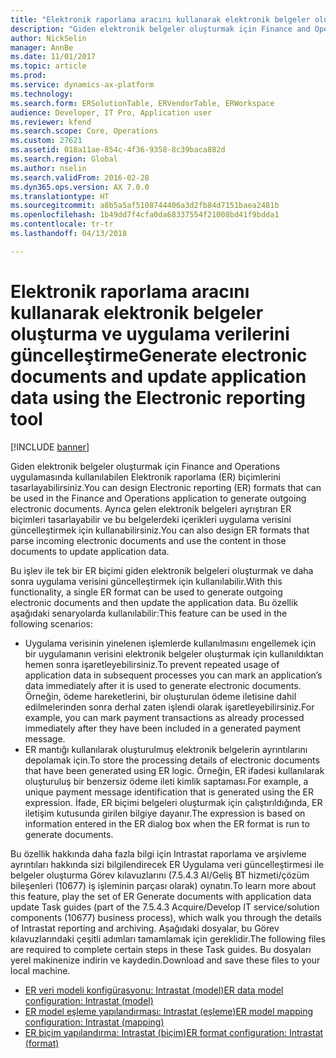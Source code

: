 ```yaml
---
title: "Elektronik raporlama aracını kullanarak elektronik belgeler oluşturma ve uygulama verilerini güncelleştirme"
description: "Giden elektronik belgeler oluşturmak için Finance and Operations uygulamasında kullanılabilen Elektronik raporlama (ER) biçimlerini tasarlayabilirsiniz. Ayrıca gelen elektronik belgeleri ayrıştıran ER biçimleri tasarlayabilir ve bu belgelerdeki içerikleri uygulama verisini güncelleştirmek için kullanabilirsiniz."
author: NickSelin
manager: AnnBe
ms.date: 11/01/2017
ms.topic: article
ms.prod: 
ms.service: dynamics-ax-platform
ms.technology: 
ms.search.form: ERSolutionTable, ERVendorTable, ERWorkspace
audience: Developer, IT Pro, Application user
ms.reviewer: kfend
ms.search.scope: Core, Operations
ms.custom: 27621
ms.assetid: 018a11ae-854c-4f36-9358-8c39baca882d
ms.search.region: Global
ms.author: nselin
ms.search.validFrom: 2016-02-28
ms.dyn365.ops.version: AX 7.0.0
ms.translationtype: HT
ms.sourcegitcommit: a8b5a5af5108744406a3d2fb84d7151baea2481b
ms.openlocfilehash: 1b49dd7f4cfa0da68337554f21008bd41f9bdda1
ms.contentlocale: tr-tr
ms.lasthandoff: 04/13/2018

---
```


# <a name="generate-electronic-documents-and-update-application-data-using-the-electronic-reporting-tool"></a><span data-ttu-id="ffb2e-104">Elektronik raporlama aracını kullanarak elektronik belgeler oluşturma ve uygulama verilerini güncelleştirme</span><span class="sxs-lookup"><span data-stu-id="ffb2e-104">Generate electronic documents and update application data using the Electronic reporting tool</span></span>

[!INCLUDE [banner](../includes/banner.md)]

<span data-ttu-id="ffb2e-105">Giden elektronik belgeler oluşturmak için Finance and Operations uygulamasında kullanılabilen Elektronik raporlama (ER) biçimlerini tasarlayabilirsiniz.</span><span class="sxs-lookup"><span data-stu-id="ffb2e-105">You can design Electronic reporting (ER) formats that can be used in the Finance and Operations application to generate outgoing electronic documents.</span></span> <span data-ttu-id="ffb2e-106">Ayrıca gelen elektronik belgeleri ayrıştıran ER biçimleri tasarlayabilir ve bu belgelerdeki içerikleri uygulama verisini güncelleştirmek için kullanabilirsiniz.</span><span class="sxs-lookup"><span data-stu-id="ffb2e-106">You can also design ER formats that parse incoming electronic documents and use the content in those documents to update application data.</span></span> 

<span data-ttu-id="ffb2e-107">Bu işlev ile tek bir ER biçimi giden elektronik belgeleri oluşturmak ve daha sonra uygulama verisini güncelleştirmek için kullanılabilir.</span><span class="sxs-lookup"><span data-stu-id="ffb2e-107">With this functionality, a single ER format can be used to generate outgoing electronic documents and then update the application data.</span></span> <span data-ttu-id="ffb2e-108">Bu özellik aşağıdaki senaryolarda kullanılabilir:</span><span class="sxs-lookup"><span data-stu-id="ffb2e-108">This feature can be used in the following scenarios:</span></span>

- <span data-ttu-id="ffb2e-109">Uygulama verisinin yinelenen işlemlerde kullanılmasını engellemek için bir uygulamanın verisini elektronik belgeler oluşturmak için kullanıldıktan hemen sonra işaretleyebilirsiniz.</span><span class="sxs-lookup"><span data-stu-id="ffb2e-109">To prevent repeated usage of application data in subsequent processes you can mark an application’s data immediately after it is used to generate electronic documents.</span></span> <span data-ttu-id="ffb2e-110">Örneğin, ödeme hareketlerini, bir oluşturulan ödeme iletisine dahil edilmelerinden sonra derhal zaten işlendi olarak işaretleyebilirsiniz.</span><span class="sxs-lookup"><span data-stu-id="ffb2e-110">For example, you can mark payment transactions as already processed immediately after they have been included in a generated payment message.</span></span>
- <span data-ttu-id="ffb2e-111">ER mantığı kullanılarak oluşturulmuş elektronik belgelerin ayrıntılarını depolamak için.</span><span class="sxs-lookup"><span data-stu-id="ffb2e-111">To store the processing details of electronic documents that have been generated using ER logic.</span></span> <span data-ttu-id="ffb2e-112">Örneğin, ER ifadesi kullanılarak oluşturuluş bir benzersiz ödeme ileti kimlik saptaması.</span><span class="sxs-lookup"><span data-stu-id="ffb2e-112">For example, a unique payment message identification that is generated using the ER expression.</span></span> <span data-ttu-id="ffb2e-113">İfade, ER biçimi belgeleri oluşturmak için çalıştırıldığında, ER iletişim kutusunda girilen bilgiye dayanır.</span><span class="sxs-lookup"><span data-stu-id="ffb2e-113">The expression is based on information entered in the ER dialog box when the ER format is run to generate documents.</span></span>

<span data-ttu-id="ffb2e-114">Bu özellik hakkında daha fazla bilgi için Intrastat raporlama ve arşivleme ayrıntıları hakkında sizi bilgilendirecek ER Uygulama veri güncelleştirmesi ile belgeler oluşturma Görev kılavuzlarını (7.5.4.3 Al/Geliş BT hizmeti/çözüm bileşenleri (10677) iş işleminin parçası olarak) oynatın.</span><span class="sxs-lookup"><span data-stu-id="ffb2e-114">To learn more about this feature, play the set of ER Generate documents with application data update Task guides (part of the 7.5.4.3 Acquire/Develop IT service/solution components (10677) business process), which walk you through the details of Intrastat reporting and archiving.</span></span> <span data-ttu-id="ffb2e-115">Aşağıdaki dosyalar, bu Görev kılavuzlarındaki çeşitli adımları tamamlamak için gereklidir.</span><span class="sxs-lookup"><span data-stu-id="ffb2e-115">The following files are required to complete certain steps in these Task guides.</span></span> <span data-ttu-id="ffb2e-116">Bu dosyaları yerel makinenize indirin ve kaydedin.</span><span class="sxs-lookup"><span data-stu-id="ffb2e-116">Download and save these files to your local machine.</span></span>

- [<span data-ttu-id="ffb2e-117">ER veri modeli konfigürasyonu: Intrastat (model)</span><span class="sxs-lookup"><span data-stu-id="ffb2e-117">ER data model configuration: Intrastat (model)</span></span>](https://go.microsoft.com/fwlink/?linkid=849038)
- [<span data-ttu-id="ffb2e-118">ER model eşleme yapılandırması: Intrastat (eşleme)</span><span class="sxs-lookup"><span data-stu-id="ffb2e-118">ER model mapping configuration: Intrastat (mapping)</span></span>](https://go.microsoft.com/fwlink/?linkid=849038)
- [<span data-ttu-id="ffb2e-119">ER biçim yapılandırma: Intrastat (biçim)</span><span class="sxs-lookup"><span data-stu-id="ffb2e-119">ER format configuration: Intrastat (format)</span></span>](https://go.microsoft.com/fwlink/?linkid=849038)

